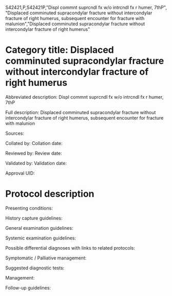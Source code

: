 S42421,P,S42421P,"Displ commnt suprcndl fx w/o intrcndl fx r humer, 7thP", "Displaced comminuted supracondylar fracture without intercondylar fracture of right humerus, subsequent encounter for fracture with malunion","Displaced comminuted supracondylar fracture without intercondylar fracture of right humerus"
# Category title: Displaced comminuted supracondylar fracture without intercondylar fracture of right humerus

Abbreviated description: Displ commnt suprcndl fx w/o intrcndl fx r humer, 7thP

Full description: Displaced comminuted supracondylar fracture without intercondylar fracture of right humerus, subsequent encounter for fracture with malunion

Sources:

Collated by:
Collation date:

Reviewed by:
Review date:

Validated by:
Validation date:

Approval UID:

# Protocol description

Presenting conditions:

History capture guidelines:

General examination guidelines:

Systemic examination guidelines:

Possible differential diagnoses with links to related protocols:

Symptomatic / Palliative management:

Suggested diagnostic tests:

Management:

Follow-up guidelines:
